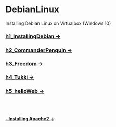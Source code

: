 # DebianLinux
Installing Debian Linux on Virtualbox (Windows 10)


### [h1_InstallingDebian ->](https://github.com/LiljestromNadja/DebianLinux/blob/main/h1_InstallingDebian.md)  
### [h2_CommanderPenguin ->](https://github.com/LiljestromNadja/DebianLinux/blob/main/h2_CommanderPenguin.md)  
### [h3_Freedom ->](https://github.com/LiljestromNadja/DebianLinux/blob/main/h3_Freedom.md)  
### [h4_Tukki ->](https://github.com/LiljestromNadja/DebianLinux/blob/main/h4_Tukki.md)  
### [h5_helloWeb ->](https://github.com/LiljestromNadja/DebianLinux/blob/main/h5_helloWeb.md)  
<br></br>

#### [- Installing Apache2 ->](https://github.com/LiljestromNadja/DebianLinux/blob/main/InstallingApache2.md)

